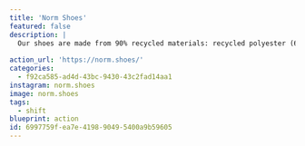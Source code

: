 ```yaml
---
title: 'Norm Shoes'
featured: false
description: |
  Our shoes are made from 90% recycled materials: recycled polyester (6 plastic bottles per pair), recycled rubber, and fairtrade rubber.  The impact for one pair of Norm shoes is only 6,5 kg of CO2 equivalent (80% lower than the industry average). We partner with a Belgian NGO, Graine de Vie, to plant two trees in Madagascar for each pair we sell and we offset our emissions as well.
  
action_url: 'https://norm.shoes/'
categories:
  - f92ca585-ad4d-43bc-9430-43c2fad14aa1
instagram: norm.shoes
image: norm.shoes
tags:
  - shift
blueprint: action
id: 6997759f-ea7e-4198-9049-5400a9b59605
---
```

